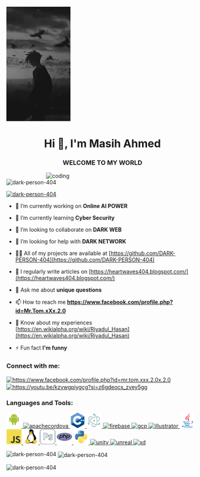 ![logo](https://github.com/DARK-PERSON-404/DARK-PERSON-404/blob/main/kuhyd.jpg)
<h1 align="center">Hi 👋, I'm Masih Ahmed</h1>
<h3 align="center">WELCOME TO MY WORLD</h3>

<img align="right" alt="coding" width="400" src="https://gifdb.com/images/high/green-static-background-hacking-zxdixjwjemrjnoen.gif">

<p align="left"> <img src="https://komarev.com/ghpvc/?username=dark-person-404&label=Profile%20views&color=0e75b6&style=flat" alt="dark-person-404" /> </p>

<p align="left"> <a href="https://github.com/ryo-ma/github-profile-trophy"><img src="https://github-profile-trophy.vercel.app/?username=dark-person-404" alt="dark-person-404" /></a> </p>

- 🔭 I’m currently working on **Online AI POWER**

- 🌱 I’m currently learning **Cyber Security**

- 👯 I’m looking to collaborate on **DARK WEB**

- 🤝 I’m looking for help with **DARK NETWORK**

- 👨‍💻 All of my projects are available at [https://github.com/DARK-PERSON-404](https://github.com/DARK-PERSON-404)

- 📝 I regularly write articles on [https://heartwaves404.blogspot.com/](https://heartwaves404.blogspot.com/)

- 💬 Ask me about **unique questions**

- 📫 How to reach me **https://www.facebook.com/profile.php?id=Mr.Tom.xXx.2.0**

- 📄 Know about my experiences [https://en.wikialpha.org/wiki/Riyadul_Hasan](https://en.wikialpha.org/wiki/Riyadul_Hasan)

- ⚡ Fun fact **I'm funny**

<h3 align="left">Connect with me:</h3>
<p align="left">
<a href="https://fb.com/https://www.facebook.com/profile.php?id=mr.tom.xxx.2.0x.2.0" target="blank"><img align="center" src="https://raw.githubusercontent.com/rahuldkjain/github-profile-readme-generator/master/src/images/icons/Social/facebook.svg" alt="https://www.facebook.com/profile.php?id=mr.tom.xxx.2.0x.2.0" height="30" width="40" /></a>
<a href="https://www.youtube.com/c/https://youtu.be/kzvwgpiygcg?si=z6gdeocs_zvey5gg" target="blank"><img align="center" src="https://raw.githubusercontent.com/rahuldkjain/github-profile-readme-generator/master/src/images/icons/Social/youtube.svg" alt="https://youtu.be/kzvwgpiygcg?si=z6gdeocs_zvey5gg" height="30" width="40" /></a>
</p>

<h3 align="left">Languages and Tools:</h3>
<p align="left"> <a href="https://developer.android.com" target="_blank" rel="noreferrer"> <img src="https://raw.githubusercontent.com/devicons/devicon/master/icons/android/android-original-wordmark.svg" alt="android" width="40" height="40"/> </a> <a href="https://cordova.apache.org/" target="_blank" rel="noreferrer"> <img src="https://www.vectorlogo.zone/logos/apache_cordova/apache_cordova-icon.svg" alt="apachecordova" width="40" height="40"/> </a> <a href="https://www.w3schools.com/cpp/" target="_blank" rel="noreferrer"> <img src="https://raw.githubusercontent.com/devicons/devicon/master/icons/cplusplus/cplusplus-original.svg" alt="cplusplus" width="40" height="40"/> </a> <a href="https://www.electronjs.org" target="_blank" rel="noreferrer"> <img src="https://raw.githubusercontent.com/devicons/devicon/master/icons/electron/electron-original.svg" alt="electron" width="40" height="40"/> </a> <a href="https://firebase.google.com/" target="_blank" rel="noreferrer"> <img src="https://www.vectorlogo.zone/logos/firebase/firebase-icon.svg" alt="firebase" width="40" height="40"/> </a> <a href="https://cloud.google.com" target="_blank" rel="noreferrer"> <img src="https://www.vectorlogo.zone/logos/google_cloud/google_cloud-icon.svg" alt="gcp" width="40" height="40"/> </a> <a href="https://www.adobe.com/in/products/illustrator.html" target="_blank" rel="noreferrer"> <img src="https://www.vectorlogo.zone/logos/adobe_illustrator/adobe_illustrator-icon.svg" alt="illustrator" width="40" height="40"/> </a> <a href="https://www.java.com" target="_blank" rel="noreferrer"> <img src="https://raw.githubusercontent.com/devicons/devicon/master/icons/java/java-original.svg" alt="java" width="40" height="40"/> </a> <a href="https://developer.mozilla.org/en-US/docs/Web/JavaScript" target="_blank" rel="noreferrer"> <img src="https://raw.githubusercontent.com/devicons/devicon/master/icons/javascript/javascript-original.svg" alt="javascript" width="40" height="40"/> </a> <a href="https://www.linux.org/" target="_blank" rel="noreferrer"> <img src="https://raw.githubusercontent.com/devicons/devicon/master/icons/linux/linux-original.svg" alt="linux" width="40" height="40"/> </a> <a href="https://www.photoshop.com/en" target="_blank" rel="noreferrer"> <img src="https://raw.githubusercontent.com/devicons/devicon/master/icons/photoshop/photoshop-line.svg" alt="photoshop" width="40" height="40"/> </a> <a href="https://www.php.net" target="_blank" rel="noreferrer"> <img src="https://raw.githubusercontent.com/devicons/devicon/master/icons/php/php-original.svg" alt="php" width="40" height="40"/> </a> <a href="https://www.python.org" target="_blank" rel="noreferrer"> <img src="https://raw.githubusercontent.com/devicons/devicon/master/icons/python/python-original.svg" alt="python" width="40" height="40"/> </a> <a href="https://unity.com/" target="_blank" rel="noreferrer"> <img src="https://www.vectorlogo.zone/logos/unity3d/unity3d-icon.svg" alt="unity" width="40" height="40"/> </a> <a href="https://unrealengine.com/" target="_blank" rel="noreferrer"> <img src="https://raw.githubusercontent.com/kenangundogan/fontisto/036b7eca71aab1bef8e6a0518f7329f13ed62f6b/icons/svg/brand/unreal-engine.svg" alt="unreal" width="40" height="40"/> </a> <a href="https://www.adobe.com/products/xd.html" target="_blank" rel="noreferrer"> <img src="https://cdn.worldvectorlogo.com/logos/adobe-xd.svg" alt="xd" width="40" height="40"/> </a> </p>

<p><img align="left" src="https://github-readme-stats.vercel.app/api/top-langs?username=dark-person-404&show_icons=true&locale=en&layout=compact" alt="dark-person-404" /></p>

<p>&nbsp;<img align="center" src="https://github-readme-stats.vercel.app/api?username=dark-person-404&show_icons=true&locale=en" alt="dark-person-404" /></p>

<p><img align="center" src="https://github-readme-streak-stats.herokuapp.com/?user=dark-person-404&" alt="dark-person-404" /></p>
